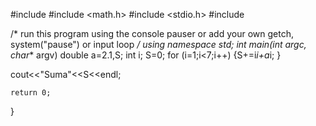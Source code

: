 #include <iostream>
#include <math.h>
#include <stdio.h>
#include <cstdlib>

/* run this program using the console pauser or add your own getch, system("pause") or input loop */
using namespace std;
int main(int argc, char** argv) 
double a=2.1,S;
int i;
S=0;
for (i=1;i<7;i++)
{S+=i*i+a*i;
}

cout<<"Suma"<<S<<endl;

	return 0;
}
		
